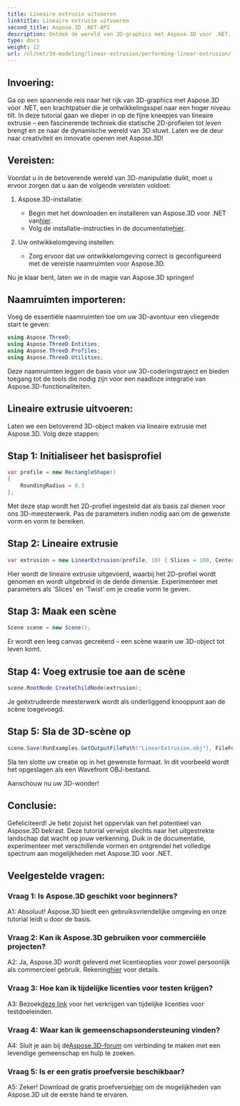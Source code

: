 ```yaml
---
title: Lineaire extrusie uitvoeren
linktitle: Lineaire extrusie uitvoeren
second_title: Aspose.3D .NET-API
description: Ontdek de wereld van 3D-graphics met Aspose.3D voor .NET. Lineaire extrusie uitvoeren in deze stapsgewijze handleiding.
type: docs
weight: 12
url: /nl/net/3d-modeling/linear-extrusion/performing-linear-extrusion/
---
```

## Invoering:

Ga op een spannende reis naar het rijk van 3D-graphics met Aspose.3D voor .NET, een krachtpatser die je ontwikkelingsspel naar een hoger niveau tilt. In deze tutorial gaan we dieper in op de fijne kneepjes van lineaire extrusie – een fascinerende techniek die statische 2D-profielen tot leven brengt en ze naar de dynamische wereld van 3D stuwt. Laten we de deur naar creativiteit en innovatie openen met Aspose.3D!

## Vereisten:

Voordat u in de betoverende wereld van 3D-manipulatie duikt, moet u ervoor zorgen dat u aan de volgende vereisten voldoet:

1. Aspose.3D-installatie:
   -  Begin met het downloaden en installeren van Aspose.3D voor .NET van[hier](https://releases.aspose.com/3d/net/).
   -  Volg de installatie-instructies in de documentatie[hier](https://reference.aspose.com/3d/net/).

2. Uw ontwikkelomgeving instellen:
   - Zorg ervoor dat uw ontwikkelomgeving correct is geconfigureerd met de vereiste naamruimten voor Aspose.3D.

Nu je klaar bent, laten we in de magie van Aspose.3D springen!

## Naamruimten importeren:

Voeg de essentiële naamruimten toe om uw 3D-avontuur een vliegende start te geven:

```csharp
using Aspose.ThreeD;
using Aspose.ThreeD.Entities;
using Aspose.ThreeD.Profiles;
using Aspose.ThreeD.Utilities;
```

Deze naamruimten leggen de basis voor uw 3D-coderingstraject en bieden toegang tot de tools die nodig zijn voor een naadloze integratie van Aspose.3D-functionaliteiten.

## Lineaire extrusie uitvoeren:

Laten we een betoverend 3D-object maken via lineaire extrusie met Aspose.3D. Volg deze stappen:

## Stap 1: Initialiseer het basisprofiel
```csharp
var profile = new RectangleShape()
{
    RoundingRadius = 0.3
};
```

Met deze stap wordt het 2D-profiel ingesteld dat als basis zal dienen voor ons 3D-meesterwerk. Pas de parameters indien nodig aan om de gewenste vorm en vorm te bereiken.

## Stap 2: Lineaire extrusie
```csharp
var extrusion = new LinearExtrusion(profile, 10) { Slices = 100, Center = true, Twist = 360, TwistOffset = new Vector3(10, 0, 0) };
```

Hier wordt de lineaire extrusie uitgevoerd, waarbij het 2D-profiel wordt genomen en wordt uitgebreid in de derde dimensie. Experimenteer met parameters als 'Slices' en 'Twist' om je creatie vorm te geven.

## Stap 3: Maak een scène
```csharp
Scene scene = new Scene();
```

Er wordt een leeg canvas gecreëerd – een scène waarin uw 3D-object tot leven komt.

## Stap 4: Voeg extrusie toe aan de scène
```csharp
scene.RootNode.CreateChildNode(extrusion);
```

Je geëxtrudeerde meesterwerk wordt als onderliggend knooppunt aan de scène toegevoegd.

## Stap 5: Sla de 3D-scène op
```csharp
scene.Save(RunExamples.GetOutputFilePath("LinearExtrusion.obj"), FileFormat.WavefrontOBJ);
```

Sla ten slotte uw creatie op in het gewenste formaat. In dit voorbeeld wordt het opgeslagen als een Wavefront OBJ-bestand.

Aanschouw nu uw 3D-wonder!

## Conclusie:

Gefeliciteerd! Je hebt zojuist het oppervlak van het potentieel van Aspose.3D bekrast. Deze tutorial verwijst slechts naar het uitgestrekte landschap dat wacht op jouw verkenning. Duik in de documentatie, experimenteer met verschillende vormen en ontgrendel het volledige spectrum aan mogelijkheden met Aspose.3D voor .NET.

## Veelgestelde vragen:

### Vraag 1: Is Aspose.3D geschikt voor beginners?

A1: Absoluut! Aspose.3D biedt een gebruiksvriendelijke omgeving en onze tutorial leidt u door de basis.

### Vraag 2: Kan ik Aspose.3D gebruiken voor commerciële projecten?

 A2: Ja, Aspose.3D wordt geleverd met licentieopties voor zowel persoonlijk als commercieel gebruik. Rekening[hier](https://purchase.aspose.com/buy) voor details.

### Vraag 3: Hoe kan ik tijdelijke licenties voor testen krijgen?

 A3: Bezoek[deze link](https://purchase.aspose.com/temporary-license/) voor het verkrijgen van tijdelijke licenties voor testdoeleinden.

### Vraag 4: Waar kan ik gemeenschapsondersteuning vinden?

 A4: Sluit je aan bij de[Aspose.3D-forum](https://forum.aspose.com/c/3d/18) om verbinding te maken met een levendige gemeenschap en hulp te zoeken.

### Vraag 5: Is er een gratis proefversie beschikbaar?

 A5: Zeker! Download de gratis proefversie[hier](https://releases.aspose.com/) om de mogelijkheden van Aspose.3D uit de eerste hand te ervaren.